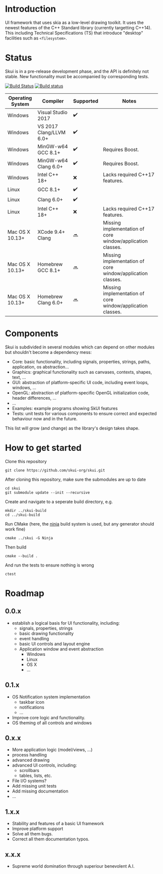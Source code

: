 # Introduction

UI framework that uses skia as a low-level drawing toolkit.
It uses the newest features of the C++ Standard library (currently targetting C++14).
This including Technical Specifications (TS) that introduce "desktop" facilities such as `<filesystem>`.

# Status

Skui is in a pre-release development phase, and the API is definitely not stable.
New functionality must be accompanied by corresponding tests.

[![Build Status](https://travis-ci.org/skui-org/skui.svg?branch=master)](https://travis-ci.org/skui-org/skui)
[![Build status](https://ci.appveyor.com/api/projects/status/s9t7o9k8u0p15e0x?svg=true)](https://ci.appveyor.com/project/RubenVanBoxem/skui)

| Operating System | Compiler                | Supported          | Notes |
|------------------| ------------------------|--------------------| ----- |
| Windows          | Visual Studio 2017      | :heavy_check_mark: |       |
| Windows          | VS 2017 Clang/LLVM 6.0+ | :heavy_check_mark: |       |
| Windows          | MinGW-w64 GCC 8.1+      | :heavy_check_mark: | Requires Boost. |
| Windows          | MinGW-w64 Clang 6.0+    | :heavy_check_mark: | Requires Boost. |
| Windows          | Intel C++ 18+           |        :x:         | Lacks required C++17 features. |
| Linux            | GCC 8.1+                | :heavy_check_mark: |       |
| Linux            | Clang 6.0+              | :heavy_check_mark: |       |
| Linux            | Intel C++ 18+           |        :x:         | Lacks required C++17 features. |
| Mac OS X 10.13+  | XCode 9.4+ Clang        |      :soon:        | Missing implementation of core window/application classes. |
| Mac OS X 10.13+  | Homebrew GCC 8.1+       |      :soon:        | Missing implementation of core window/application classes. |
| Mac OS X 10.13+  | Homebrew Clang 6.0+     |      :soon:        | Missing implementation of core window/application classes. |

# Components

Skui is subdivided in several modules which can depend on other modules but shouldn't become a dependency mess:

 * Core: basic functionality, including signals, properties, strings, paths, application, os abstraction...
 * Graphics: graphical functionality such as canvases, contexts, shapes, text, ...
 * GUI: abstraction of platform-specific UI code, including event loops, windows, ...
 * OpenGL: abstraction of platform-specific OpenGL initialization code, header differences, ...
 * ...
 * Examples: example programs showing SkUI features
 * Tests: unit tests for various components to ensure correct and expected behaviour now and in the future.

This list will grow (and change) as the library's design takes shape.

# How to get started

Clone this repository

    git clone https://github.com/skui-org/skui.git

After cloning this repository, make sure the submodules are up to date

    cd skui
    git submodule update --init --recursive

Create and navigate to a seperate build directory, e.g.

    mkdir ../skui-build
    cd ../skui-build

Run CMake (here, the [ninja](https://ninja-build.org/) build system is used, but any generator should work fine)

    cmake ../skui -G Ninja

Then build

    cmake --build .

And run the tests to ensure nothing is wrong

    ctest

# Roadmap

## 0.0.x

 * establish a logical basis for UI functionality, including:
   * signals, properties, strings
   * basic drawing functionality
   * event handling
   * basic UI controls and layout engine
   * Application window and event abstraction
     * Windows
     * Linux
     * OS X
     * ...

## 0.1.x

 * OS Notification system implementation
   * taskbar icon
   * notifications
   * ...
 * Improve core logic and functionality.
 * OS theming of all controls and windows

## 0.x.x

 * More application logic (model/views, ...)
 * process handling
 * advanced drawing
 * advanced UI controls, including:
   * scrollbars
   * tables, lists, etc.
 * File I/O systems?
 * Add missing unit tests
 * Add missing documentation
 * ...

## 1.x.x

 * Stability and features of a basic UI framework
 * Improve platform support
 * Solve all them bugs.
 * Correct all them documentation typos.

## x.x.x

 * Supreme world domination through superiour benevolent A.I.
